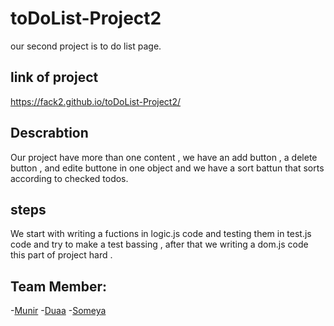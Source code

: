 # toDoList-Project2
our second project is to do list page.
## link of project
https://fack2.github.io/toDoList-Project2/

## Descrabtion 
Our project have more than one content , we have an add button , a delete button , and edite buttone 
in one object 
and we have a sort battun that sorts according to checked todos.

## steps 
We start with writing a fuctions in logic.js code and testing them in test.js code and try to make 
a test bassing , after that we writing a dom.js code this part of project hard .


## Team Member:
-[Munir](https://github.com/Muniralsharif)
-[Duaa](https://github.com/DuaaH)
-[Someya](https://github.com/someyaaltous)




